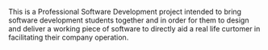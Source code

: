 This is a Professional Software Development project intended to bring software development students together and in order for them to design and deliver a working piece of software to directly aid a real life curtomer in facilitating their company operation.